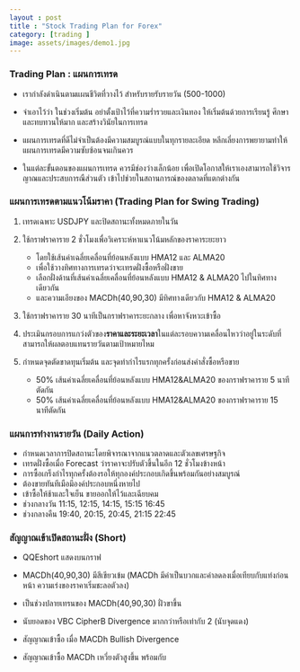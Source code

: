 ```yaml
---
layout : post
title : "Stock Trading Plan for Forex"
category: [trading ]
image: assets/images/demo1.jpg
---
```

### Trading Plan : แผนการเทรด
* เรากำลังดำเนินตามแผนชีวิตที่วางไว้ สำหรับรายรับรายวัน (500-1000)

* จำเอาไว้ว่า ในช่วงเริ่มต้น อย่าตั้งเป้าไว้ที่ความร่ำรวยและเงินทอง ให้เริ่มต้นด้วยการเรียนรู้ ศึกษาและทบทวนให้มาก และสร้างวินัยในการเทรด

* แผนการเทรดที่ดีไม่จำเป็นต้องมีความสมบูรณ์แบบในทุกรายละเอียด หลีกเลี่ยงการพยายามทำให้แผนการเทรดมีความซับซ้อนจนเกินควร

* ในแต่ละขั้นตอนของแผนการเทรด ควรมีช่องว่างเล็กน้อย เพื่อเปิดโอกาสให้เราเองสามารถใช้วิจารญาณและประสบการณืส่วนตัว เข้าไปช่วยในสถานการณ์ของตลาดที่แตกต่างกัน

### แผนการเทรดตามแนวโน้มราคา (Trading Plan for Swing Trading)

1. เทรดเฉพาะ USDJPY และปิดสถานะทั้งหมดภายในวัน

2. ใช้กราฟราคาราย 2 ชั่วโมงเพื่อวิเคราะห์หาแนวโน้มหลักของราคาระยะยาว     

   * โดยใช้เส้นค่าเฉลี่ยเคลื่อนที่ย้อนหลังแบบ HMA12 และ ALMA20
   * เพื่อใช้วางทิศทางการเทรดว่าจะเทรดฝั่งซื้อหรือฝั่งขาย
   * เลือกฝั่งด้านที่เส้นค่าเฉลี่ยเคลื่อนที่ย้อนหลังแบบ HMA12 & ALMA20 ไปในทิศทางเดียวกัน
   * และความเอียงของ MACDh(40,90,30) มีทิศทางเดียวกับ HMA12 & ALMA20

3. ใช้กราฟราคาราย 30 นาทีเป็นกราฟราคาระยะกลาง เพื่อหาจังหวะเข้าซื้อ

4. ประเมินกรอบการแกว่งตัวของ**ราคาและระยะเวลา**ในแต่ละรอบความเคลื่อนไหวว่าอยู่ในระดับที่สามารถให้ผลตอบแทนรายวันตามเป้าหมายไหม

5. กำหนดจุดตัดขาดทุนเริ่มต้น และจุดทำกำไรแรกทุกครั้งก่อนส่งคำสั่งซื้อหรือขาย
    * 50%  เส้นค่าเฉลี่ยเคลื่อนที่ย้อนหลังแบบ HMA12&ALMA20 ของกราฟราคาราย 5 นาทีตัดกัน
    * 50%  เส้นค่าเฉลี่ยเคลื่อนที่ย้อนหลังแบบ HMA12&ALMA20 ของกราฟราคาราย 15 นาทีตัดกัน
  
### แผนการทำงานรายวัน (Daily Action)
* กำหนดเวลาการปิดสถานะโดยพิจารณาจากแนวตลาดและตัวเลขเศรษฐกิจ
* เทรดฝั่งซื้อเมื่อ Forecast ว่าราคาจะปรับตัวขึ้นในอีก 12 ชั่วโมงข้างหน้า
* การซื้อเกร็งกำไรทุกครั้งต้องรอให้ทุกองค์ประกอบเกิดขึ้นพร้อมกันอย่างสมบูรณ์ 
* ต้องขายทันทีเมือมีองค์ประกอบหนึ่งหายไป
* เข้าซื้อให้ช้าและใจเย็น ขายออกให้ไว้และเฉียบคม
* ช่วงกลางวัน 11:15, 12:15, 14:15, 15:15 16:45
* ช่วงกลางคืน 19:40, 20:15, 20:45, 21:15 22:45 

### สัญญาณเข้าเปิดสถานะฝั่ง (Short)
* QQEshort แสดงบนกราฟ
* MACDh(40,90,30) มีสีเขียวเข้ม (MACDh มีค่าเป็นบวกและค่าลดลงเมื่อเทียบกับแท่งก่อนหน้า ความเร่งของราคาเริ่มชะลอตัวลง)
* เป็นช่วงปลายเทรนของ MACDh(40,90,30) ฝั่วขาขึ้น
* นับยอดของ VBC CipherB Divergence มากกว่าหรือเท่ากับ 2 (นับจุดแดง)


* สัญญาณเข้าซื้อ เมื่อ MACDh Bullish Divergence
* สัญญาณเข้าซื้อ MACDh เหวี่ยงตัวสูงขึ้น พร้อมกับ






